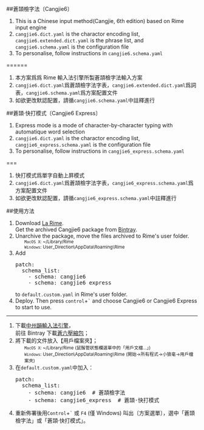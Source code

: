##蒼頡檢字法〔Cangjie6〕

1. This is a Chinese input method(Cangjie, 6th edition) based on Rime input engine
2. `cangjie6.dict.yaml` is the charactor encoding list, `cangjie6.extended.dict.yaml` is the phrase list, and `cangjie6.schema.yaml` is the configuration file
3. To personalise, follow instructions in `cangjie6.schema.yaml`

======
1. 本方案爲爲 Rime 輸入法引擎所製蒼頡檢字法輸入方案  
2. `cangjie6.dict.yaml`爲蒼頡檢字法字表，`cangjie6.extended.dict.yaml`爲詞表，`cangjie6.schema.yaml`爲方案配置文件   
3. 如欲更改默認配置，請循`cangjie6.schema.yaml`中註釋進行

##蒼頡·快打模式〔Cangjie6 Express〕

1. Express mode is a mode of character-by-character typing with automatique word selection
2. `cangjie6.dict.yaml` is the charactor encoding list, `cangjie6_express.schema.yaml` is the configuration file
3. To personalise, follow instructions in `cangjie6_express.schema.yaml`

===
1. 快打模式爲單字自動上屛模式   
2. `cangjie6.dict.yaml`爲蒼頡檢字法字表，`cangjie6_express.schema.yaml`爲方案配置文件   
3. 如欲更改默認配置，請循`cangjie6_express.schema.yaml`中註釋進行

##使用方法
<ol><li>Download <a href="https://code.google.com/p/rimeime/">La Rime</a>.</br>
Get the archived Cangjie6 package from <a href="http://www.bintray.com/rime-aca/Schemata/Cangjie6">Bintray</a>.</li>
<li>Unarchive the package, move the files archived to Rime's user folder.
<br><small><ul>
<code>MacOS X</code>: ~/Library/Rime<br>
<code>Windows</code>: User_Direction\AppData\Roaming\Rime
</small></ul>
<li>Add</li>
<pre>patch:
  schema_list:
    - schema: cangjie6
    - schema: cangjie6_express</pre>
to <code>default.custom.yaml</code> in Rime's user folder.
<li>Deploy. Then press <code>control</code>+<code>`</code> and choose Cangjie6 or Cangjie6 Express to start to use.</li></ol>

<hr>
<ol><li>下載<a href="http://code.google.com/p/rimeime">中州韻輸入法引擎</a>，</br>
前往 Bintray 下載<a href="http://www.bintray.com/rime-aca/Schemata/Cangjie6">蒼六壓縮包</a>；
<li>將下載的文件放入【用戶檔案夾】；
<br><small><ul>
<code>MacOS X</code>: ~/Library/Rime (鼠鬚管狀態欄選單中的「用戶文檔…」)<br>
<code>Windows</code>: User_Direction\AppData\Roaming\Rime (開始→所有程式→小狼毫→用戶檔案夾)
</small></ul>
<li>在<code>default.custom.yaml</code>中加入：
<pre>patch:
  schema_list:
    - schema: cangjie6  # 蒼頡檢字法
    - schema: cangjie6_express  # 蒼頡·快打模式
</pre>
<li>重新佈署後用<code>Control</code>+<code>`</code> 或 <code>F4</code> (僅 Windows) 叫出〔方案選單〕，選中「蒼頡檢字法」或「蒼頡·快打模式」。
</ol>
